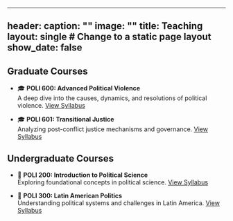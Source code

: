 
---
header:
  caption: ""
  image: ""
title: Teaching
layout: single  # Change to a static page layout
show_date: false
---


## Graduate Courses
- 🎓 **POLI 600: Advanced Political Violence**  
  A deep dive into the causes, dynamics, and resolutions of political violence.
  [View Syllabus](#)

- 🎓 **POLI 601: Transitional Justice**  
  Analyzing post-conflict justice mechanisms and governance.
  [View Syllabus](#)

## Undergraduate Courses
- 📘 **POLI 200: Introduction to Political Science**  
  Exploring foundational concepts in political science.
  [View Syllabus](#) 

- 📘 **POLI 300: Latin American Politics**  
  Understanding political systems and challenges in Latin America.
  [View Syllabus](#)  

